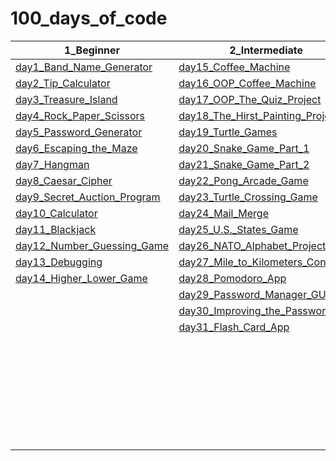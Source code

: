 # 100_days_of_code


| 1_Beginner | 2_Intermediate | 3_Intermediate+ | 4_Advanced | 5_Professional |
| ---------- | -------------- | --------------- | ---------- | -------------- | 
| [day1_Band_Name_Generator](/1_Beginner/day1_Band_Name_Generator) | [day15_Coffee_Machine](/2_Intermediate/day15_Coffee_Machine) | [day32_Automated_Birthday_Wisher](/3_Intermediate+/day32_Automated_Birthday_Wisher) | [day59_Blog_Part_2](/4_Advanced/day59_Blog_Part_2) | [day_81_Text_to_Morse_Code_Converter](/5_Professional/day_81_Text_to_Morse_Code_Converter) |
| [day2_Tip_Calculator](/1_Beginner/day2_Tip_Calculator) | [day16_OOP_Coffee_Machine](/2_Intermediate/day16_OOP_Coffee_Machine) | [day33_ISS_Overhead_Notifier](/3_Intermediate+/day33_ISS_Overhead_Notifier) | [day60_Contact_Form](/4_Advanced/day60_Contact_Form) |
| [day3_Treasure_Island](/1_Beginner/day3_Treasure_Island) | [day17_OOP_The_Quiz_Project](/2_Intermediate/day17_OOP_The_Quiz_Project) | [day34_GUI_Quiz_App](/3_Intermediate+/day34_GUI_Quiz_App) | [day61_Advanced_Forms](/4_Advanced/day61_Advanced_Forms) | 
| [day4_Rock_Paper_Scissors](/1_Beginner/day4_Rock_Paper_Scissors) | [day18_The_Hirst_Painting_Project](/2_Intermediate/day18_The_Hirst_Painting_Project) | [day35_Rain_Alert_App](/3_Intermediate+/day35_Rain_Alert_App) | [day62_Coffee_&_Wifi_Project](/4_Advanced/day62_Coffee_&_Wifi_Project) | 
| [day5_Password_Generator](/1_Beginner/day5_Password_Generator) | [day19_Turtle_Games](/2_Intermediate/day19_Turtle_Games) | [day36_Stock_Trading_News_Alert](/3_Intermediate+/day36_Stock_Trading_News_Alert) | [day63_SQLite](/4_Advanced/day63_SQLite) | 
| [day6_Escaping_the_Maze](/1_Beginner/day6_Escaping_the_Maze) | [day20_Snake_Game_Part_1](/2_Intermediate/day20_Snake_Game_Part_1) | [day37_Habit_Tracker](/3_Intermediate+/day37_Habit_Tracker) | [day64_My_Top_10_Movies_Website](/4_Advanced/day64_My_Top_10_Movies_Website) |
| [day7_Hangman](/1_Beginner/day7_Hangman) | [day21_Snake_Game_Part_2](/2_Intermediate/day21_Snake_Game_Part_2) | [day38_Workout_Tracking_App](/3_Intermediate+/day38_Workout_Tracking_App) | [day65_Web_Design_School](/4_Advanced/day65_Web_Design_School) | 
| [day8_Caesar_Cipher](/1_Beginner/day8_Caesar_Cipher) | [day22_Pong_Arcade_Game](/2_Intermediate/day22_Pong_Arcade_Game) | [day39_Flight_Deal_Finder](/3_Intermediate+/day39_Flight_Deal_Finder) | [day66_RESTful_API](/4_Advanced/day66_RESTful_API) | 
| [day9_Secret_Auction_Program](/1_Beginner/day9_Secret_Auction_Program) | [day23_Turtle_Crossing_Game](/2_Intermediate/day23_Turtle_Crossing_Game) | [day40_Flight_Club](/3_Intermediate+/day40_Flight_Club) | [day67_RESTful_Routing](/4_Advanced/day67_RESTful_Routing) |
| [day10_Calculator](/1_Beginner/day10_Calculator) | [day24_Mail_Merge](/2_Intermediate/day24_Mail_Merge) | [day41-44_Web_Foundation](/3_Intermediate+/day41-44_Web_Foundation) | [day68_Authentication_with_Flask](/4_Advanced/day68_Authentication_with_Flask) | 
| [day11_Blackjack](/1_Beginner/day11_Blackjack) | [day25_U.S._States_Game](/2_Intermediate/day25_U.S._States_Game) | [day45_Web_Scraping_with_Beautiful_Soup](/3_Intermediate+/day45_Web_Scraping_with_Beautiful_Soup) | [day69_Blog_Project_Adding_Users](/4_Advanced/day69_Blog_Project_Adding_Users) | 
| [day12_Number_Guessing_Game](/1_Beginner/day12_Number_Guessing_Game) | [day26_NATO_Alphabet_Project](/2_Intermediate/day26_NATO_Alphabet_Project) | [day46_Musical_Time_Machine](/3_Intermediate+/day46_Musical_Time_Machine) | [day70_Deploying_Web_Application](/4_Advanced/day70_Deploying_Web_Application) | 
| [day13_Debugging](/1_Beginner/day13_Debugging) | [day27_Mile_to_Kilometers_Converter](/2_Intermediate/day27_Mile_to_Kilometers_Converter) | [day47_Automated_Amazon_Price_Tracker](/3_Intermediate+/day47_Automated_Amazon_Price_Tracker) | [day71_Data_Exploration_with_Pandas](/4_Advanced/day71_Data_Exploration_with_Pandas) |
| [day14_Higher_Lower_Game](/1_Beginner/day14_Higher_Lower_Game) | [day28_Pomodoro_App](/2_Intermediate/day28_Pomodoro_App) | [day48_Game_Playing_Bot](/3_Intermediate+/day48_Game_Playing_Bot) | [day72_Data_Visualisation_with_Matplotlib](/4_Advanced/day72_Data_Visualisation_with_Matplotlib) |
|                                                                | [day29_Password_Manager_GUI](/2_Intermediate/day29_Password_Manager_GUI) | [day49_Automating_Job_Applications_on_LinkedIn](/3_Intermediate+/day49_Automating_Job_Applications_on_LinkedIn) | [day73_Aggregate_&_Merge_Data](/4_Advanced/day73_Aggregate_&_Merge_Data) | 
|                                                                | [day30_Improving_the_Password](/2_Intermediate/day30_Improving_the_Password) | [day50_Auto_Tinder_Swiping_Bot](/3_Intermediate+/day50_Auto_Tinder_Swiping_Bot) | [day74_Google_Trends_Data](/4_Advanced/day74_Google_Trends_Data) | 
|                                                                | [day31_Flash_Card_App](/2_Intermediate/day31_Flash_Card_App) | [day51_Internet_Speed_Twitter_Complaint_Bot](/3_Intermediate+/day51_Internet_Speed_Twitter_Complaint_Bot) | [day75_Analysing_the_Android_AppStore](/4_Advanced/day75_Analysing_the_Android_AppStore) | 
|                                                                |                                                              | [day52_Instagram_Follower_Bot](/3_Intermediate+/day52_Instagram_Follower_Bot) | [day76_Computation_with_NumPy](/4_Advanced/day76_Computation_with_NumPy) | 
|                                                                |                                                              | [day53_Data_Entry_Job_Automation](/3_Intermediate+/day53_Data_Entry_Job_Automation) | [day77_Linear_Regression](/4_Advanced/day77_Linear_Regression) | 
|                                                                |                                                              | [day54_Web_Development_with_Flask](/3_Intermediate+/day54_Web_Development_with_Flask) | [day78_Analysing_the_Nobel_Prize](/4_Advanced/day78_Analysing_the_Nobel_Prize) | 
|                                                                |                                                              | [day55_Higher_Lower_Game](/3_Intermediate+/day55_Higher_Lower_Game) | [day79_The_Tragic_Discovery_of_Handwashing](/4_Advanced/day79_The_Tragic_Discovery_of_Handwashing) | 
|                                                                |                                                              | [day56_Name_Card_Website](/3_Intermediate+/day56_Name_Card_Website) | [day80_Predict_House_Prices](/4_Advanced/day80_Predict_House_Prices) | 
|                                                                |                                                              | [day57_Blog_Part_1](/3_Intermediate+/day57_Blog_Part_1) | 
|                                                                |                                                              | [day58_Bootstrap](/3_Intermediate+/day58_Bootstrap) |



